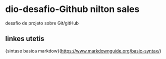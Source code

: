 # dio-desafio-Github nilton sales
desafio de projeto sobre Git/gitHub
## linkes utetis
{sintase basica markdow}(https://www.markdownguide.org/basic-syntax/)
